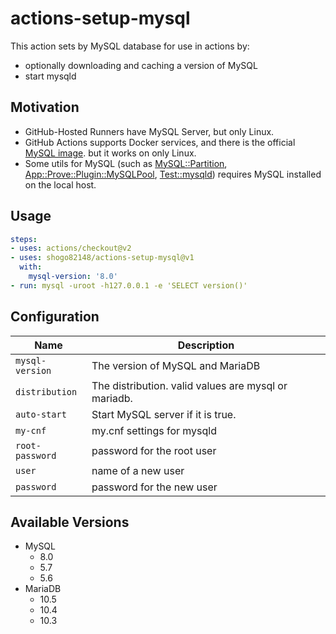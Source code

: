 # actions-setup-mysql

This action sets by MySQL database for use in actions by:

- optionally downloading and caching a version of MySQL
- start mysqld

## Motivation

- GitHub-Hosted Runners have MySQL Server, but only Linux.
- GitHub Actions supports Docker services, and there is the official [MySQL image](). but it works on only Linux.
- Some utils for MySQL (such as [MySQL::Partition](https://metacpan.org/pod/MySQL::Partition), [App::Prove::Plugin::MySQLPool](https://metacpan.org/pod/App::Prove::Plugin::MySQLPool), [Test::mysqld](https://metacpan.org/pod/Test::mysqld)) requires MySQL installed on the local host.

## Usage

```yaml
steps:
- uses: actions/checkout@v2
- uses: shogo82148/actions-setup-mysql@v1
  with:
    mysql-version: '8.0'
- run: mysql -uroot -h127.0.0.1 -e 'SELECT version()'
```

## Configuration

| Name | Description |
| --- | --- |
| `mysql-version` | The version of MySQL and MariaDB |
| `distribution` | The distribution. valid values are mysql or mariadb. |
| `auto-start` | Start MySQL server if it is true. |
| `my-cnf` | my.cnf settings for mysqld |
| `root-password` | password for the root user |
| `user` | name of a new user |
| `password` | password for the new user |

## Available Versions

- MySQL
    - 8.0
    - 5.7
    - 5.6
- MariaDB
    - 10.5
    - 10.4
    - 10.3
